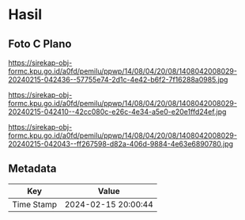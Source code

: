 # Hasil

## Foto C Plano

https://sirekap-obj-formc.kpu.go.id/a0fd/pemilu/ppwp/14/08/04/20/08/1408042008029-20240215-042436--57755e74-2d1c-4e42-b6f2-7f16288a0985.jpg

https://sirekap-obj-formc.kpu.go.id/a0fd/pemilu/ppwp/14/08/04/20/08/1408042008029-20240215-042410--42cc080c-e26c-4e34-a5e0-e20e1ffd24ef.jpg

https://sirekap-obj-formc.kpu.go.id/a0fd/pemilu/ppwp/14/08/04/20/08/1408042008029-20240215-042043--ff267598-d82a-406d-9884-4e63e6890780.jpg


## Metadata

| Key        | Value               |
| ---------- | ------------------- |
| Time Stamp | 2024-02-15 20:00:44 |



